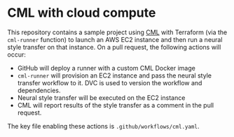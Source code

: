 # CML with cloud compute


This repository contains a sample project using [CML](https://github.com/iterative/cml) with Terraform (via the `cml-runner` function) to launch an AWS EC2 instance and then run a neural style transfer on that instance. On a pull request, the following actions will occur:
- GitHub will deploy a runner with a custom CML Docker image
- `cml-runner` will provision an EC2 instance and pass the neural style transfer workflow to it. DVC is used to version the workflow and dependencies. 
- Neural style transfer will be executed on the EC2 instance 
- CML will report results of the style transfer as a comment in the pull request. 

The key file enabling these actions is `.github/workflows/cml.yaml`.

